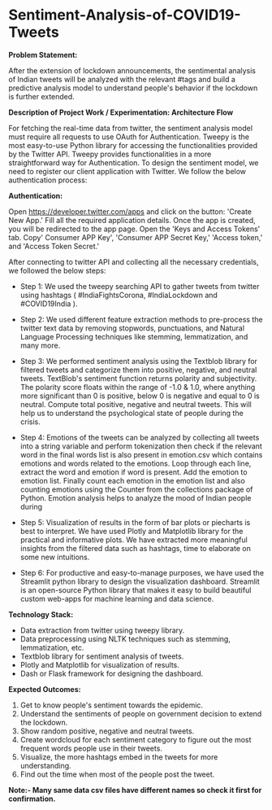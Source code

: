 # Sentiment-Analysis-of-COVID19-Tweets

**Problem Statement:**

After the extension of lockdown announcements, the sentimental analysis of Indian tweets will be analyzed with the relevant #tags and build a predictive analysis model to understand people's behavior if the lockdown is further extended.

**Description of Project Work / Experimentation: Architecture Flow**

For fetching the real-time data from twitter, the sentiment analysis model must require all requests to use OAuth for Authentication. Tweepy is the most easy-to-use Python library for accessing the functionalities provided by the Twitter API. Tweepy provides functionalities in a more straightforward way for Authentication. To design the sentiment model, we need to register our client application with Twitter. We follow the below authentication process:

**Authentication:** 

Open https://developer.twitter.com/apps and click on the button: 'Create New App.' Fill all the required application details. Once the app is created, you will be redirected to the app page. Open the 'Keys and Access Tokens' tab. Copy' Consumer APP Key', 'Consumer APP Secret Key,' 'Access token,' and 'Access Token Secret.'

After connecting to twitter API and collecting all the necessary credentials, we followed the below steps:

- Step 1: We used the tweepy searching API to gather tweets from twitter using hashtags ( #IndiaFightsCorona, #IndiaLockdown and #COVID19India ).

- Step 2: We used different feature extraction methods to pre-process the twitter text data by removing stopwords, punctuations, and Natural Language Processing techniques like stemming, lemmatization, and many more.

- Step 3: We performed sentiment analysis using the Textblob library for filtered tweets and categorize them into positive, negative, and neutral tweets. TextBlob's sentiment function returns polarity and subjectivity. The polarity score floats within the range of -1.0 & 1.0, where anything more significant than 0 is positive, below 0 is negative and equal to 0 is neutral. Compute total positive, negative and neutral tweets. This will help us to understand the psychological state of people during the crisis.

- Step 4: Emotions of the tweets can be analyzed by collecting all tweets into a string variable and  perform tokenization then check if the relevant word in the final words list is also present in emotion.csv  which contains emotions and words  related to the emotions. Loop through each line, extract the word and emotion if word is present. Add the emotion to emotion list. Finally count each emotion in the emotion list and also counting emotions using the Counter from the collections package of Python. Emotion analysis helps to analyze the mood of Indian people during

- Step 5: Visualization of results in the form of bar plots or piecharts is best to interpret. We have used Plotly and Matplotlib library for the practical and informative plots. We have extracted more meaningful insights from the filtered data such as hashtags, time to elaborate on some new intuitions.

- Step 6: For productive and easy-to-manage purposes, we have used the Streamlit python library to design the visualization dashboard. Streamlit is an open-source Python library that makes it easy to build beautiful custom web-apps for machine learning and data science.

**Technology Stack:**

- Data extraction from twitter using tweepy library.
- Data preprocessing using NLTK techniques such as stemming, lemmatization, etc.
- Textblob library for sentiment analysis of tweets.
- Plotly and Matplotlib for visualization of results.
- Dash or Flask framework for designing the dashboard.


**Expected Outcomes:**

1.   Get to know people's sentiment towards the epidemic.
2.   Understand the sentiments of people on government decision to extend the lockdown.
3.   Show random positive, negative and neutral tweets.
4.   Create wordcloud for each sentiment category to figure out the most frequent words people use in their tweets.
5.   Visualize, the more hashtags embed in the tweets for more understanding.
6.   Find out the time when most of the people post the tweet.

**Note:- Many same data csv files have different names so check it first for confirmation.** 
